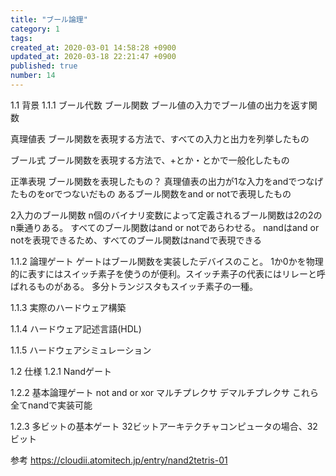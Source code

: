 ```yaml
---
title: "ブール論理"
category: 1
tags: 
created_at: 2020-03-01 14:58:28 +0900
updated_at: 2020-03-18 22:21:47 +0900
published: true
number: 14
---
```


1.1 背景
1.1.1 ブール代数
ブール関数
ブール値の入力でブール値の出力を返す関数

真理値表
ブール関数を表現する方法で、すべての入力と出力を列挙したもの

ブール式
ブール関数を表現する方法で、+とか・とかで一般化したもの

正準表現
ブール関数を表現したもの？
真理値表の出力が1な入力をandでつなげたものをorでつないだもの
あるブール関数をand or notで表現したもの

2入力のブール関数
n個のバイナリ変数によって定義されるブール関数は2の2のn乗通りある。
すべてのブール関数はand or notであらわせる。
nandはand or notを表現できるため、すべてのブール関数はnandで表現できる

1.1.2 論理ゲート
ゲートはブール関数を実装したデバイスのこと。
1か0かを物理的に表すにはスイッチ素子を使うのが便利。スイッチ素子の代表にはリレーと呼ばれるものがある。
多分トランジスタもスイッチ素子の一種。

1.1.3 実際のハードウェア構築

1.1.4 ハードウェア記述言語(HDL)

1.1.5 ハードウェアシミュレーション

1.2 仕様
1.2.1 Nandゲート

1.2.2 基本論理ゲート
not and or xor マルチプレクサ デマルチプレクサ
これら全てnandで実装可能

1.2.3 多ビットの基本ゲート
32ビットアーキテクチャコンピュータの場合、32ビット


参考
https://cloudii.atomitech.jp/entry/nand2tetris-01
